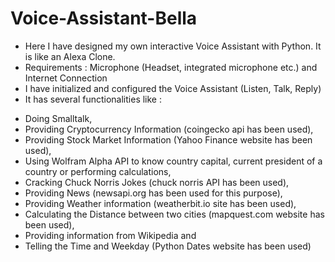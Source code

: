 # Voice-Assistant-Bella

- Here I have designed my own interactive Voice Assistant with Python. It is like an Alexa Clone.
- Requirements :  Microphone (Headset, integrated microphone etc.) and Internet Connection
- I have initialized and configured the Voice Assistant (Listen, Talk, Reply)
- It has several functionalities like : 
* Doing Smalltalk, 
* Providing Cryptocurrency Information (coingecko api has been used), 
* Providing Stock Market Information (Yahoo Finance website has been used), 
* Using Wolfram Alpha API to know country capital, current president of a country or performing calculations, 
* Cracking Chuck Norris Jokes (chuck norris API has been used), 
* Providing News (newsapi.org has been used for this purpose), 
* Providing Weather information (weatherbit.io site has been used), 
* Calculating the Distance between two cities (mapquest.com website has been used), 
* Providing information from Wikipedia and 
* Telling the Time and Weekday (Python Dates website has been used)
